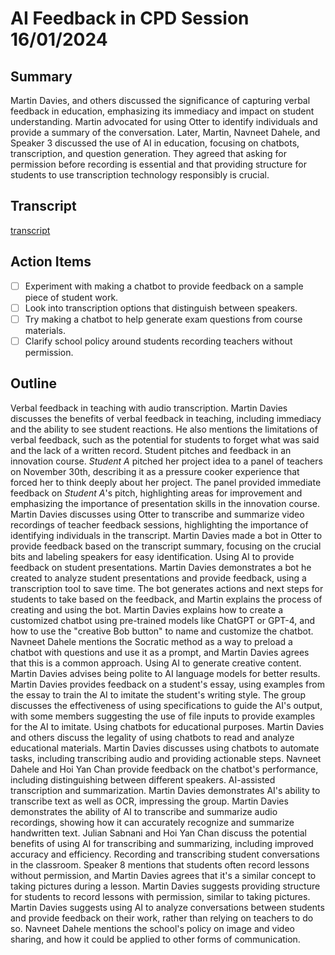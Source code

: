 # AI Feedback in CPD Session 16/01/2024

## Summary

Martin Davies, and others discussed the significance of capturing verbal feedback in education, emphasizing its immediacy and impact on student understanding. Martin advocated for using Otter to identify individuals and provide a summary of the conversation. Later, Martin, Navneet Dahele, and Speaker 3 discussed the use of AI in education, focusing on chatbots, transcription, and question generation. They agreed that asking for permission before recording is essential and that providing structure for students to use transcription technology responsibly is crucial.

## Transcript

[transcript](https://otter.ai/u/WLpapY6tmb-0mKeH-W1Jedzl9sk?view=transcript)

## Action Items

- [ ] Experiment with making a chatbot to provide feedback on a sample piece of student work.
- [ ] Look into transcription options that distinguish between speakers.
- [ ] Try making a chatbot to help generate exam questions from course materials.
- [ ] Clarify school policy around students recording teachers without permission.

## Outline

Verbal feedback in teaching with audio transcription.
Martin Davies discusses the benefits of verbal feedback in teaching, including immediacy and the ability to see student reactions.
He also mentions the limitations of verbal feedback, such as the potential for students to forget what was said and the lack of a written record.
Student pitches and feedback in an innovation course.
_Student A_ pitched her project idea to a panel of teachers on November 30th, describing it as a pressure cooker experience that forced her to think deeply about her project.
The panel provided immediate feedback on _Student A_'s pitch, highlighting areas for improvement and emphasizing the importance of presentation skills in the innovation course.
Martin Davies discusses using Otter to transcribe and summarize video recordings of teacher feedback sessions, highlighting the importance of identifying individuals in the transcript.
Martin Davies made a bot in Otter to provide feedback based on the transcript summary, focusing on the crucial bits and labeling speakers for easy identification.
Using AI to provide feedback on student presentations.
Martin Davies demonstrates a bot he created to analyze student presentations and provide feedback, using a transcription tool to save time.
The bot generates actions and next steps for students to take based on the feedback, and Martin explains the process of creating and using the bot.
Martin Davies explains how to create a customized chatbot using pre-trained models like ChatGPT or GPT-4, and how to use the "creative Bob button" to name and customize the chatbot.
Navneet Dahele mentions the Socratic method as a way to preload a chatbot with questions and use it as a prompt, and Martin Davies agrees that this is a common approach.
Using AI to generate creative content.
Martin Davies advises being polite to AI language models for better results.
Martin Davies provides feedback on a student's essay, using examples from the essay to train the AI to imitate the student's writing style.
The group discusses the effectiveness of using specifications to guide the AI's output, with some members suggesting the use of file inputs to provide examples for the AI to imitate.
Using chatbots for educational purposes.
Martin Davies and others discuss the legality of using chatbots to read and analyze educational materials.
Martin Davies discusses using chatbots to automate tasks, including transcribing audio and providing actionable steps.
Navneet Dahele and Hoi Yan Chan provide feedback on the chatbot's performance, including distinguishing between different speakers.
AI-assisted transcription and summarization.
Martin Davies demonstrates AI's ability to transcribe text as well as OCR, impressing the group.
Martin Davies demonstrates the ability of AI to transcribe and summarize audio recordings, showing how it can accurately recognize and summarize handwritten text.
Julian Sabnani and Hoi Yan Chan discuss the potential benefits of using AI for transcribing and summarizing, including improved accuracy and efficiency.
Recording and transcribing student conversations in the classroom.
Speaker 8 mentions that students often record lessons without permission, and Martin Davies agrees that it's a similar concept to taking pictures during a lesson.
Martin Davies suggests providing structure for students to record lessons with permission, similar to taking pictures.
Martin Davies suggests using AI to analyze conversations between students and provide feedback on their work, rather than relying on teachers to do so.
Navneet Dahele mentions the school's policy on image and video sharing, and how it could be applied to other forms of communication.